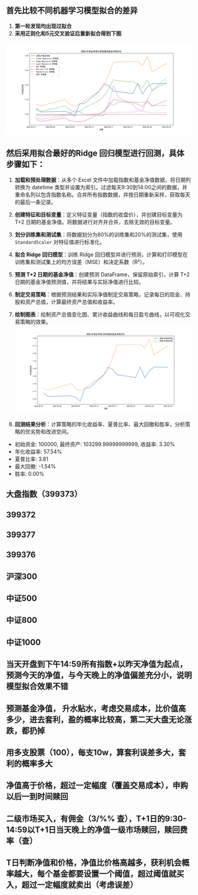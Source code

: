 ## 首先比较不同机器学习模型拟合的差异

1. **第一轮发现均出现过拟合**
2. **采用正则化和5元交叉验证后重新拟合得到下图**

![img.png](img.png)

## 然后采用拟合最好的Ridge 回归模型进行回测，具体步骤如下：

1. **加载和预处理数据**：从多个 Excel 文件中加载指数和基金净值数据，将日期列转换为 datetime 类型并设置为索引。过滤每天9:30到14:00之间的数据，并重命名列以包含指数名称。合并所有指数数据，并按日期重新采样，获取每天的最后一条记录。

2. **创建特征和目标变量**：定义特征变量（指数的收盘价），并创建目标变量为 T+2 日期的基金净值。将数据进行对齐并合并，去除无效的目标变量。

3. **划分训练集和测试集**：将数据划分为80%的训练集和20%的测试集，使用 `StandardScaler` 对特征值进行标准化。

4. **拟合 Ridge 回归模型**：训练 Ridge 回归模型并进行预测，计算和打印模型在训练集和测试集上的均方误差（MSE）和决定系数（R²）。

5. **预测 T+2 日期的基金净值**：创建预测 DataFrame，保留原始索引，计算 T+2 日期的基金净值预测值，并将结果与实际净值进行比较。

6. **制定交易策略**：根据预测结果和实际净值制定交易策略，记录每日的现金、持股和资产总值，计算最终资产总值和收益率。

7. **绘制图表**：绘制资产总值变化图、累计收益曲线和每日盈亏曲线，以可视化交易策略的效果。
![ridge.png](strategy%2Foutput%2Fridge.png) 

8. **回测结果分析**：计算策略的年化收益率、夏普比率、最大回撤和胜率，分析策略的优劣势和改进空间。

* 初始资金: 100000, 最终资产: 103299.99999999999, 收益率: 3.30%
* 年化收益率: 57.54%
* 夏普比率: 3.81
* 最大回撤: -1.54%
* 胜率: 0.00%

## 大盘指数（399373）
## 399372
## 399377
## 399376
## 沪深300
## 中证500
## 中证800
## 中证1000


## 当天开盘到下午14:59所有指数+以昨天净值为起点，预测今天的净值，与今天晚上的净值偏差充分小，说明模型拟合效果不错
## 预测基金净值， 升水贴水，考虑交易成本，比价值高多少，进去套利，盈的概率比较高，第二天大盘无论涨跌，都扔掉
## 用多支股票（100），每支10w，算套利误差多大，套利的概率多大
## 净值高于价格，超过一定幅度（覆盖交易成本），申购以后一到时间赎回
## 二级市场买入，有佣金（3/%% 查），T+1日的9:30-14:59以T+1日当天晚上的净值一级市场赎回，赎回费率（查）
## T日判断净值和价格，净值比价格高越多，获利机会概率越大，每个基金都要设置一个阈值，超过阈值就买入，超过一定幅度就卖出（考虑误差）
